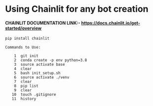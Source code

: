 # Using Chainlit for any bot creation

#### CHAINLIT DOCUMENTATION LINK:- https://docs.chainlit.io/get-started/overview

```bash
pip install chainlit
```

```
Commands to Use:

    1  git init
    2  conda create -p env python=3.8 
    3  source activate base
    4  clear
    5  bash init_setup.sh
    6  source activate ./venv
    7  clear
    8  pip list
    9  clear
   10  touch .gitignore
   11  history
```